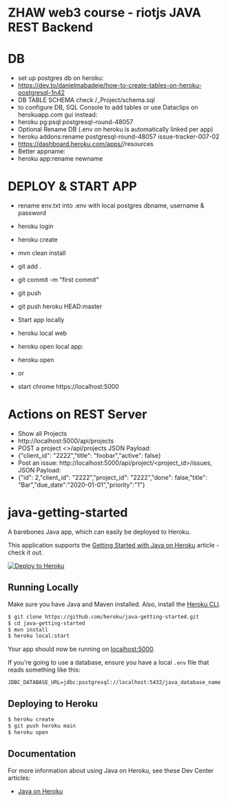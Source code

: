 # ZHAW web3 course - riotjs JAVA REST Backend

# DB
- set up postgres db on heroku:
- https://dev.to/danielmabadeje/how-to-create-tables-on-heroku-postgresql-1n42
- DB TABLE SCHEMA check <this root dir>/_Project/schema.sql
- to configure DB, SQL Console to add tables or use Dataclips on herokuapp.com gui instead:
- heroku pg:psql postgresql-round-48057
- Optional Rename DB (.env on heroku is automatically linked per app)
- heroku addons:rename postgresql-round-48057 issue-tracker-007-02
- https://dashboard.heroku.com/apps/<your-app-id>/resources
- Better appname:
- heroku app:rename newname

# DEPLOY & START APP
- rename env.txt into .env with local postgres dbname, username & password
- heroku login
- heroku create
- mvn clean install
- git add .
- git commit -m "first commit"
- git push
- git push heroku HEAD:master

- Start app locally
- heroku local web
- heroku open local app:
- heroku open
- or
- start chrome https://localhost:5000

# Actions on REST Server
- Show all Projects
- http://localhost:5000/api/projects
- POST a project <>/api/projects JSON Payload:
- {"client_id": "2222","title": "foobar","active": false}
- Post an issue: http://localhost:5000/api/project/<project_id>/issues, JSON Payload:
- {"id": 2,"client_id": "2222","project_id": "2222","done": false,"title": "Bar","due_date":"2020-01-01","priority":"1"}

# java-getting-started

A barebones Java app, which can easily be deployed to Heroku.

This application supports the [Getting Started with Java on Heroku](https://devcenter.heroku.com/articles/getting-started-with-java) article - check it out.

[![Deploy to Heroku](https://www.herokucdn.com/deploy/button.png)](https://heroku.com/deploy)

## Running Locally

Make sure you have Java and Maven installed.  Also, install the [Heroku CLI](https://cli.heroku.com/).

```sh
$ git clone https://github.com/heroku/java-getting-started.git
$ cd java-getting-started
$ mvn install
$ heroku local:start
```

Your app should now be running on [localhost:5000](http://localhost:5000/).

If you're going to use a database, ensure you have a local `.env` file that reads something like this:

```
JDBC_DATABASE_URL=jdbc:postgresql://localhost:5432/java_database_name
```

## Deploying to Heroku

```sh
$ heroku create
$ git push heroku main
$ heroku open
```

## Documentation

For more information about using Java on Heroku, see these Dev Center articles:

- [Java on Heroku](https://devcenter.heroku.com/categories/java)